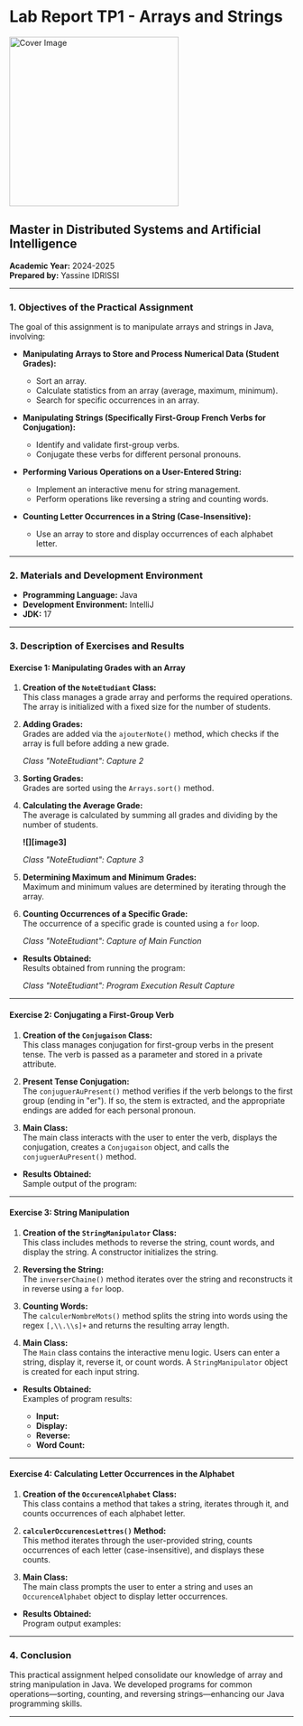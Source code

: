 # Lab Report TP1 - Arrays and Strings

<img src="https://drive.google.com/file/d/16hmqgqq6wwU6T-KPBQ2QiBP6WG8_A363/view?pli=1" alt="Cover Image" width="300"/>

## Master in Distributed Systems and Artificial Intelligence  
**Academic Year:** 2024-2025  
**Prepared by:** Yassine IDRISSI  

---

### 1. Objectives of the Practical Assignment

The goal of this assignment is to manipulate arrays and strings in Java, involving:

- **Manipulating Arrays to Store and Process Numerical Data (Student Grades):**
  - Sort an array.
  - Calculate statistics from an array (average, maximum, minimum).
  - Search for specific occurrences in an array.

- **Manipulating Strings (Specifically First-Group French Verbs for Conjugation):**
  - Identify and validate first-group verbs.
  - Conjugate these verbs for different personal pronouns.

- **Performing Various Operations on a User-Entered String:**
  - Implement an interactive menu for string management.
  - Perform operations like reversing a string and counting words.

- **Counting Letter Occurrences in a String (Case-Insensitive):**
  - Use an array to store and display occurrences of each alphabet letter.

---

### 2. Materials and Development Environment

- **Programming Language:** Java  
- **Development Environment:** IntelliJ  
- **JDK:** 17  

---

### 3. Description of Exercises and Results

#### Exercise 1: Manipulating Grades with an Array

1. **Creation of the `NoteEtudiant` Class:**  
   This class manages a grade array and performs the required operations. The array is initialized with a fixed size for the number of students.

2. **Adding Grades:**  
   Grades are added via the `ajouterNote()` method, which checks if the array is full before adding a new grade.

   *Class "NoteEtudiant": Capture 2*

3. **Sorting Grades:**  
   Grades are sorted using the `Arrays.sort()` method.

4. **Calculating the Average Grade:**  
   The average is calculated by summing all grades and dividing by the number of students.

   **![][image3]**

   *Class "NoteEtudiant": Capture 3*

5. **Determining Maximum and Minimum Grades:**  
   Maximum and minimum values are determined by iterating through the array.

6. **Counting Occurrences of a Specific Grade:**  
   The occurrence of a specific grade is counted using a `for` loop.

   *Class "NoteEtudiant": Capture of Main Function*

- **Results Obtained:**  
  Results obtained from running the program:

   *Class "NoteEtudiant": Program Execution Result Capture*

---

#### Exercise 2: Conjugating a First-Group Verb

1. **Creation of the `Conjugaison` Class:**  
   This class manages conjugation for first-group verbs in the present tense. The verb is passed as a parameter and stored in a private attribute.

2. **Present Tense Conjugation:**  
   The `conjuguerAuPresent()` method verifies if the verb belongs to the first group (ending in "er"). If so, the stem is extracted, and the appropriate endings are added for each personal pronoun.

3. **Main Class:**  
   The main class interacts with the user to enter the verb, displays the conjugation, creates a `Conjugaison` object, and calls the `conjuguerAuPresent()` method.

- **Results Obtained:**  
  Sample output of the program:

---

#### Exercise 3: String Manipulation

1. **Creation of the `StringManipulator` Class:**  
   This class includes methods to reverse the string, count words, and display the string. A constructor initializes the string.

2. **Reversing the String:**  
   The `inverserChaine()` method iterates over the string and reconstructs it in reverse using a `for` loop.

3. **Counting Words:**  
   The `calculerNombreMots()` method splits the string into words using the regex `[,\\.\\s]+` and returns the resulting array length.

4. **Main Class:**  
   The `Main` class contains the interactive menu logic. Users can enter a string, display it, reverse it, or count words. A `StringManipulator` object is created for each input string.

- **Results Obtained:**  
  Examples of program results:

   - **Input:**  
   - **Display:**  
   - **Reverse:**  
   - **Word Count:**  

---

#### Exercise 4: Calculating Letter Occurrences in the Alphabet

1. **Creation of the `OccurenceAlphabet` Class:**  
   This class contains a method that takes a string, iterates through it, and counts occurrences of each alphabet letter.

2. **`calculerOccurencesLettres()` Method:**  
   This method iterates through the user-provided string, counts occurrences of each letter (case-insensitive), and displays these counts.

3. **Main Class:**  
   The main class prompts the user to enter a string and uses an `OccurenceAlphabet` object to display letter occurrences.

- **Results Obtained:**  
  Program output examples:

---

### 4. Conclusion

This practical assignment helped consolidate our knowledge of array and string manipulation in Java. We developed programs for common operations—sorting, counting, and reversing strings—enhancing our Java programming skills.

---

